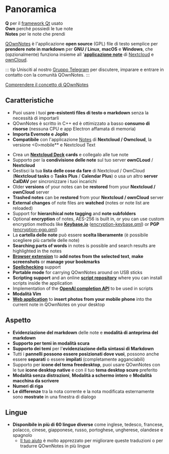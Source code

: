 # Panoramica

<template>
<v-carousel cycle show-arrows-on-hover>
  <v-carousel-item>
    <img src="/screenshots/screenshot.png" alt="Schermata di QOwnNotes" />
    <div class="sheet">
      Modifica le tue note con evidenziazione markdown, etichette colorate e sottocartelle
    </div>
  </v-carousel-item>
  <v-carousel-item>
    <img src="/screenshots/screenshot-minimal.png" alt="Vista minima" />
    <div class="sheet">
      Interfaccia utente predefinita minima che può essere ulteriormente semplificata
    </div>
  </v-carousel-item>
  <v-carousel-item>
    <img src="/screenshots/screenshot-vertical.png" alt="Vista verticale" />
    <div class="sheet">
      Visualizza le tue note in una vista markdown verticale spostando i pannelli
    </div>
  </v-carousel-item>
  <v-carousel-item>
    <img src="/screenshots/screenshot-portable-mode.png" alt="Modalità portatile" />
    <div class="sheet">
      Modalità portabile per chiavette USB
    </div>
  </v-carousel-item>
  <v-carousel-item>
    <img src="/screenshots/screenshot-1col.png" alt="Una colonna" />
    <div class="sheet">
      Tutti i pannelli possono essere posizionati dove vuoi
    </div>
  </v-carousel-item>
  <v-carousel-item>
    <img src="/screenshots/screenshot-darkmode.png" alt="Schermata in modalità scura" />
    <div class="sheet">
      Modalità scura
    </div>
  </v-carousel-item>
  <v-carousel-item>
    <img src="/screenshots/screenshot-distraction-free-mode.png" alt="schermata-modalità-senza-distrazioni" />
    <div class="sheet">
      Modalità anti-distrazione
    </div>
  </v-carousel-item>
  <v-carousel-item>
    <img src="/screenshots/screenshot-encrypted-note-decrypted.png" alt="Cifratura nota" />
    <div class="sheet">
      Crittografia delle note AES opzionale (anche con script)
    </div>
  </v-carousel-item>
  <v-carousel-item>
    <img src="/screenshots/screenshot-encrypted-note.png" alt="Nota crittografata" />
    <div class="sheet">
      Le note crittografate sono ancora testo
    </div>
  </v-carousel-item>
  <v-carousel-item>
    <img src="/screenshots/screenshot-diff.png" alt="schermata diff" />
    <div class="sheet">
      Mostra la differenza tra le note quando subiscono modifiche esterne all'applicazione
    </div>
  </v-carousel-item>
  <v-carousel-item>
    <img src="/screenshots/screenshot-export-print.png" alt="schermata-esporta-stampa" />
    <div class="sheet">
      Exportazione in PDF e stampa della nota
    </div>
  </v-carousel-item>
  <v-carousel-item>
    <img src="/screenshots/screenshot-freedesktop-theme.png" alt="schermata-tema-freedesktop" />
    <div class="sheet">
      Icone tramite il tema Freedesktop
    </div>
  </v-carousel-item>
  <v-carousel-item>
    <img src="/screenshots/screenshot-other-workspace.png" alt="schermata-altro-spazio" />
    <div class="sheet">
      Puoi avere diversi aree di lavoro
    </div>
  </v-carousel-item>
  <v-carousel-item>
    <img src="/screenshots/screenshot-qml.png" alt="schermata-qml" />
    <div class="sheet">
      Gestisce gli script
    </div>
  </v-carousel-item>
  <v-carousel-item>
    <img src="/screenshots/screenshot-russian.png" alt="schermata-russo" />
    <div class="sheet">
      Tradotto in molte lingue
    </div>
  </v-carousel-item>
  <v-carousel-item>
    <img src="/screenshots/screenshot-search-in-all-notes.png" alt="schermata-cerca-in-tutte-le-note" />
    <div class="sheet">
      Cerca in tutte le note
    </div>
  </v-carousel-item>
  <v-carousel-item>
    <img src="/screenshots/screenshot-search-in-current-note.png" alt="schermata-cerca-in-nota-corrente" />
    <div class="sheet">
      Cerca nella nota corrente
    </div>
  </v-carousel-item>
  <v-carousel-item>
    <img src="/screenshots/screenshot-settings-note-folders.png" alt="schermata-impostazioni-cartelle-note" />
    <div class="sheet">
      In grado di utilizzare più cartelle di note
    </div>
  </v-carousel-item>
  <v-carousel-item>
    <img src="/screenshots/screenshot-todo.png" alt="schermata-todo" />
    <div class="sheet">
      Gestisci le tue liste di cose da fare tramite CalDAV
    </div>
  </v-carousel-item>
  <v-carousel-item>
    <img src="/screenshots/screenshot-trash.png" alt="schermata-cestino" />
    <div class="sheet">
      Gestisci le note cestinate sul tuo server Nextcloud
    </div>
  </v-carousel-item>
  <v-carousel-item>
    <img src="/screenshots/screenshot-versioning.png" alt="schermata-versionamento" />
    <div class="sheet">
      Gestisci le versioni delle note sul tuo server Nextcloud
    </div>
  </v-carousel-item>
</v-carousel>
</template>

<v-divider />

**Q** per il [framework Qt](https://www.qt.io/) usato  
**Own** perché possiedi le tue note  
**Notes** per le note che prendi

<v-divider />

[QOwnNotes](https://www.qownnotes.org/) è l'applicazione **open source** (GPL) file di testo semplice per **prendere note in markdown** per **GNU / Linux**, **macOS** e **Windows**, che (opzionalmente) funziona insieme all '[**applicazione note**](https://github.com/nextcloud/notes) di [Nextcloud](https://nextcloud.com/) e [ownCloud](https://owncloud.org/).

::: tip
Unisciti al nostro [Gruppo Telegram](https://t.me/QOwnNotes) per discutere, imparare e entrare in contatto con la comunità QOwnNotes.
:::

[Comprendere il concetto di QOwnNotes](concept.md)

## Caratteristiche
- Puoi usare i tuoi **pre-esistenti files di testo o markdown** senza la necessità di importarli
- QOwnNotes è scritto in C++ ed è ottimizzato a basso **consumo di risorse** (nessuna CPU e app Electron affamata di memoria)
- **Importa Evernote e Joplin**
- **Compatibile** con l'applicazione [Notes](https://apps.nextcloud.com/apps/notes) di **Nextcloud / Owncloud**, la versione <0>mobile** e Nextcloud Text</p></li>
- Crea un **[Nextcloud Deck](https://apps.nextcloud.com/apps/deck) cards** e collegalo alle tue note
- Supporto per la **condivisione delle note** sul tuo server **ownCLoud** / **Nextcloud**
- Gestisci la tua **lista delle cose da fare** di Nextcloud / OwnCloud (**Nextcloud tasks** o **Tasks Plus** / **Calendar Plus**) o usa un altro **server CalDAV** per sincronizzare i tuoi incarichi
- Older **versions** of your notes can be **restored** from your **Nextcloud / ownCloud** server
- **Trashed notes** can be **restored** from your **Nextcloud / ownCloud** server
- **External changes** of note files are **watched** (notes or note list are reloaded)
- Support for **hierarchical note tagging** and **note subfolders**
- Optional **encryption** of notes, AES-256 is built in, or you can use custom encryption methods like **[Keybase.io](https://keybase.io/)** ([encryption-keybase.qml](https://github.com/pbek/QOwnNotes/blob/main/docs/scripting/examples/encryption-keybase.qml)) or **PGP** ([encryption-pgp.qml](https://github.com/pbek/QOwnNotes/blob/main/docs/scripting/examples/encryption-pgp.qml))
- La **cartella delle note** può essere **scelta liberamente** (è possibile scegliere più cartelle delle note)
- **Searching parts of words** in notes is possible and search results are highlighted in the notes
- [**Browser extension**](browser-extension.md) to **add notes from the selected text**, **make screenshots** or **manage your bookmarks**
- [**Spellchecking**](../editor/spellchecking.md) support
- **Portable mode** for carrying QOwnNotes around on USB sticks
- **Scripting support** and an online [**script repository**](https://github.com/qownnotes/scripts) where you can install scripts inside the application
- Implementation of the **[OpenAI completion API](https://www.qownnotes.org/blog/2024-05-17-AI-support-was-added-to-QOwnNotes.html)** to be used in scripts
- **Modalità Vim**
- **[Web application](web-app.md)** to **insert photos from your mobile phone** into the current note in QOwnNotes on your desktop</ul>


## Aspetto
- **Evidenziazione del markdown** delle note e **modalità di anteprima del markdown**
- **Supporto per temi in modalità scura**
- **Supporto dei temi** per l'**evidenziazione della sintassi di Markdown**
- Tutti i **pannelli possono essere posizionati dove vuoi**, possono anche essere **separati** o essere **impilati** (completamente agganciabili)
- Supporto per **icone del tema freedesktop**, puoi usare QOwnNotes con le tue **icone desktop native** e con il tuo **tema desktop scuro** preferito
- **Modalità senza distrazioni**, **Modalità a schermo intero** e **Modalità macchina da scrivere**
- **Numeri di riga**
- **Le differenze** tra la nota corrente e la nota modificata esternamente sono **mostrate** in una finestra di dialogo

## Lingue
- **Disponibile in più di 60 lingue diverse** come inglese, tedesco, francese, polacco, cinese, giapponese, russo, portoghese, ungherese, olandese e spagnolo
  - [Il tuo aiuto](../contributing/translation.md) è molto apprezzato per migliorare queste traduzioni o per tradurre QOwnNotes in più lingue

<style>
.sheet {
  position: absolute;
  bottom: 50px;
  background-color: rgba(0,0,0, 0.5);
  color: white;
  text-align: center;
  display: flex;
  align-items:center;
  justify-content:center;
  height: 50px;
  width: 100%;
}

.v-window__next {
  right: 0;
}

@media (max-width: 500px) {
  .v-carousel {
    height: 400px!important;
  }
}

@media (max-width: 350px) {
  .v-carousel {
    height: 250px!important;
  }
}

@media (max-width: 200px) {
  .v-carousel {
    height: 150px!important;
  }
}
</style>
